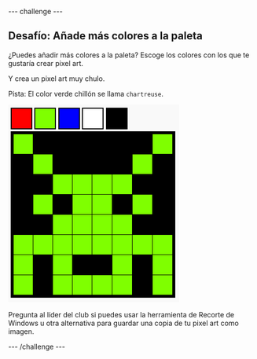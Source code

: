--- challenge ---
## Desafío: Añade más colores a la paleta 

¿Puedes añadir más colores a la paleta? Escoge los colores con los que te gustaría crear pixel art. 

Y crea un pixel art muy chulo.

Pista: El color verde chillón se llama `chartreuse`.

![screenshot](images/pixel-art-final.png)

Pregunta al líder del club si puedes usar la herramienta de Recorte de Windows u otra alternativa para guardar una copia de tu pixel art como imagen. 

--- /challenge ---
